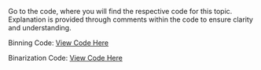 Go to the code, where you will find the respective code for this topic. Explanation is provided through comments within the code to ensure clarity and understanding.


Binning Code: 
[View Code Here]()

Binarization Code: 
[View Code Here](https://github.com/AbuTaher003/Machine-Learning-ML-/blob/main/Code/32_2_Binarization.ipynb)

